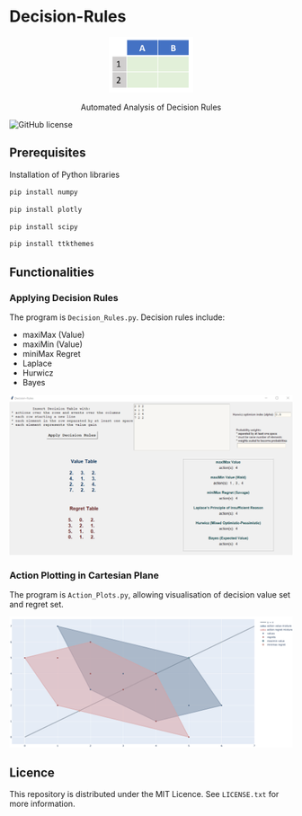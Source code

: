   # Decision-Rules

<div align="center">  
  <a href="https://github.com/ivanmyzou/Decision-Rules">
    <img src="icon/DT.PNG" alt="Logo" width="150" height="100">
  </a>
  
  Automated Analysis of Decision Rules
</div>

![GitHub license](https://img.shields.io/badge/license-MIT-blue.svg)

## Prerequisites

Installation of Python libraries
   ```sh
   pip install numpy
   ```
   ```sh
   pip install plotly
   ```   
   ```sh
   pip install scipy
   ```     
   ```sh
   pip install ttkthemes
   ```

## Functionalities

### Applying Decision Rules

The program is `Decision_Rules.py`. Decision rules include:
* maxiMax (Value)
* maxiMin (Value)
* miniMax Regret
* Laplace 
* Hurwicz 
* Bayes

<p align="center">
	<img src="image/DR.png" alt="Logo">
</p>

### Action Plotting in Cartesian Plane

The program is `Action_Plots.py`, allowing visualisation of decision value set and regret set.

<p align="center">
	<img src="image/AP.png" alt="Logo">
</p>

## Licence

This repository is distributed under the MIT Licence. See `LICENSE.txt` for more information. 
